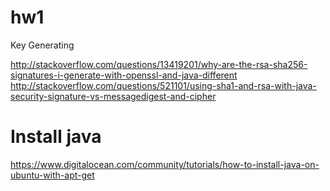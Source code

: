# hw1

Key Generating

http://stackoverflow.com/questions/13419201/why-are-the-rsa-sha256-signatures-i-generate-with-openssl-and-java-different
http://stackoverflow.com/questions/521101/using-sha1-and-rsa-with-java-security-signature-vs-messagedigest-and-cipher


# Install java
https://www.digitalocean.com/community/tutorials/how-to-install-java-on-ubuntu-with-apt-get
